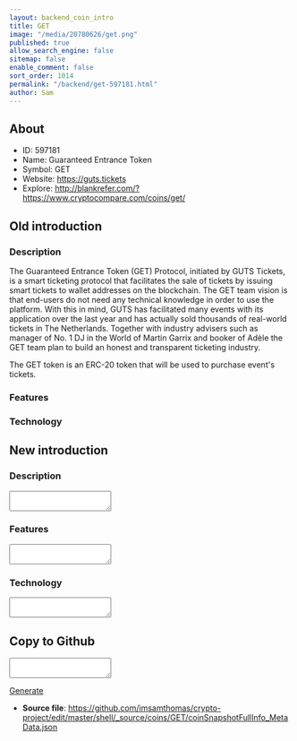 ```yaml
---
layout: backend_coin_intro
title: GET
image: "/media/20780626/get.png"
published: true
allow_search_engine: false
sitemap: false
enable_comment: false
sort_order: 1014
permalink: "/backend/get-597181.html"
author: Sam
---
```


## About

- ID: 597181
- Name: Guaranteed Entrance Token
- Symbol: GET
- Website: https://guts.tickets
- Explore: http://blankrefer.com/?https://www.cryptocompare.com/coins/get/


## Old introduction

### Description

<p><span>The Guaranteed Entrance Token (GET) Protocol, initiated by GUTS Tickets, is a smart ticketing protocol that facilitates the sale of tickets by issuing smart tickets to wallet addresses on the blockchain. The GET team vision is that end-users do not need any technical knowledge in order to use the platform. With this in mind, GUTS has facilitated many events with its application over the last year and has actually sold thousands of real-world tickets in The Netherlands. Together with industry advisers such as manager of No. 1 DJ in the World of Martin Garrix and booker of Adèle the GET team plan to build an honest and transparent ticketing industry.</span></p><p><span>The GET token is an ERC-20 token that will be used to purchase event&#39;s tickets.</span></p>

### Features


### Technology




## New introduction


### Description
<textarea id="meta_description" name="description"></textarea>

### Features
<textarea id="meta_features" name="features"></textarea>

### Technology
<textarea id="meta_technology" name="technology"></textarea>


## Copy to Github

<textarea id="coinsnapshotfullinfo_metadata"></textarea>

<a href="#gen" onclick="generateMetaDatJson()">Generate</a>

- **Source file**: <a href="https://github.com/imsamthomas/crypto-project/edit/master/shell/_source/coins/GET/coinSnapshotFullInfo_MetaData.json">https://github.com/imsamthomas/crypto-project/edit/master/shell/_source/coins/GET/coinSnapshotFullInfo_MetaData.json</a>

